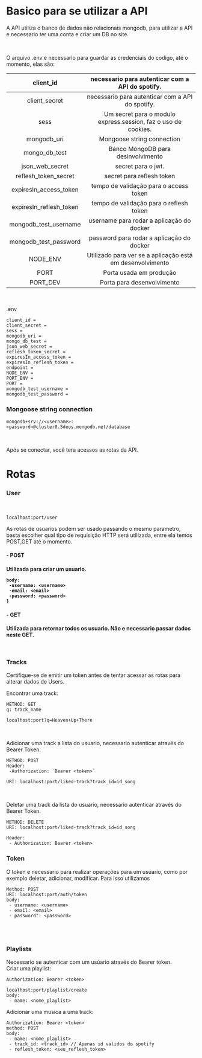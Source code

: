 # Basico para se utilizar a API

A API utiliza o banco de dados não relacionais mongodb, para utilizar a API e necessario ter uma conta e criar um DB no site.

<br>

<p>O arquivo .env e necessario para guardar as credenciais do codigo, até o momento, elas são:</p>

|        client_id        |        necessario para autenticar com a API do spotify.        |
|:-----------------------:|:--------------------------------------------------------------:|
|      client_secret      |        necessario para autenticar com a API do spotify.        |
|           sess          | Um secret para o modulo express.session, faz o uso de cookies. |
|       mongodb_uri       |                   Mongoose string connection                   |
|      mongo_db_test      |               Banco MongoDB para desinvolvimento               |
|     json_web_secret     |                       secret para o jwt.                       |
|   reflesh_token_secret  |                    secret para reflesh token                   |
|  expiresIn_access_token |             tempo de validação para o access token             |
| expiresIn_reflesh_token |             tempo de validação para o reflesh token            |
|  mongodb_test_username  |            username para rodar a aplicação do docker           |
|  mongodb_test_password  |            password para rodar a aplicação do docker           |
|         NODE_ENV        |    Utilizado para ver se a aplicação está em desenvolvimento   |
|           PORT          |                     Porta usada em produção                    |
|         PORT_DEV        |                   Porta para desenvolvimento                   |

<br>

.env

```
client_id = 
client_secret = 
sess = 
mongodb_uri = 
mongo_db_test = 
json_web_secret = 
reflesh_token_secret = 
expiresIn_access_token =
expiresIn_reflesh_token =
endpoint = 
NODE_ENV = 
PORT_ENV = 
PORT =
mongodb_test_username = 
mongodb_test_password =

```

### Mongoose string connection

```
mongodb+srv://<username>:<password>@cluster0.5deos.mongodb.net/database
```

</br>

Após se conectar, você tera acessos as rotas da API.

# Rotas

### User

<br>

```
localhost:port/user
```

As rotas de usuarios podem ser usado passando o mesmo parametro, basta escolher qual tipo de requisição HTTP será utilizada, entre ela temos POST,GET até o momento.
</br>

<h4>- POST<h4>
<p>Utilizada para criar um usuario. </p>

```
body:
 -username: <username>
 -email: <email>
 -password: <password>
}
```

<h4> - GET<h4>
<p>Utilizada para retornar todos os usuario.
Não e necessario passar dados neste GET.</p>

</br>

### Tracks

Certifique-se de emitir um token antes de tentar acessar as rotas para alterar dados de Users.

Encontrar uma track:

```
METHOD: GET
q: track_name

localhost:port?q=Heaven+Up+There
```

<br>

Adicionar uma track a lista do usuario, necessario autenticar através do Bearer Token.

```
METHOD: POST
Header:
 -Authorization: `Bearer <token>`

URI: localhost:port/liked-track?track_id=id_song
```

<br>

Deletar uma track da lista do usuario, necessario autenticar através do Bearer Token.

```
METHOD: DELETE
URI: localhost:port/liked-track?track_id=id_song

Header:
 - Authorization: Bearer <token>
```

### Token

O token e necessario para realizar operações para um usúario, como por exemplo deletar, adicionar, modificar. Para isso utilizamos

```
Method: POST
URI: localhost:port/auth/token
body:
 - username: <username>
 - email: <email>
 - password": <password>

```

<br></br>

### Playlists

Necessario se autenticar com um usúario através do Bearer token. </br>
Criar uma playlist:

```
Authorization: Bearer <token>

localhost:port/playlist/create
body:
 - name: <nome_playlist>

```

Adicionar uma musica a uma track:

```
Authorization: Bearer <token>
method: POST
body:
 - name: <nome_playlist>
 - track_id: <track_id> // Apenas id validos do spotify
 - reflesh_token: <seu_reflesh_token>
```
